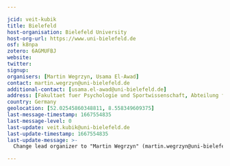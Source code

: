 ```yaml
---

jcid: veit-kubik
title: Bielefeld
host-organisation: Bielefeld University
host-org-url: https://www.uni-bielefeld.de
osf: k8npa
zotero: 6AGMUFBJ
website: 
twitter: 
signup: 
organisers: [Martin Wegrzyn, Usama El-Awad]
contact: martin.wegrzyn@uni-bielefeld.de
additional-contact: [usama.el-awad@uni-bielefeld.de]
address: [Fakultaet fuer Psychologie und Sportwissenschaft, Abteilung fuer Psychologie, Postfach 10 01 31, D-33501 Bielefeld]
country: Germany
geolocation: [52.02545860348811, 8.558349609375]
last-message-timestamp: 1667554835
last-message-level: 0
last-update: veit.kubik@uni-bielefeld.de
last-update-timestamp: 1667554835
last-update-message: >-
  Change lead organizer to "Martin Wegrzyn" (martin.wegrzyn@uni-bielefeld.de)

---
```



